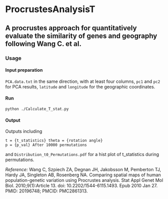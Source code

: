 # ProcrustesAnalysisT
## A procrustes approach for quantitatively evaluate the similarity of genes and geography following Wang C. et al.
### Usage
#### Input preparation
`PCA.data.txt` in the same direction, with at least four columns, `pc1` and `pc2` for PCA results, `latitude` and `longitude` for the geographic coordinates.
#### Run
`python ./Calculate_T_stat.py`
#### Output
Outputs including 
```
t = {t_statistics} theta = {rotation angle}
p = {p_val} After 10000 permutations
```
and `Distribution_t0_Permutations.pdf` for a hist plot of t_statistics during permutations.

*Reference:* Wang C, Szpiech ZA, Degnan JH, Jakobsson M, Pemberton TJ, Hardy JA, Singleton AB, Rosenberg NA. Comparing spatial maps of human population-genetic variation using Procrustes analysis. Stat Appl Genet Mol Biol. 2010;9(1):Article 13. doi: 10.2202/1544-6115.1493. Epub 2010 Jan 27. PMID: 20196748; PMCID: PMC2861313.
